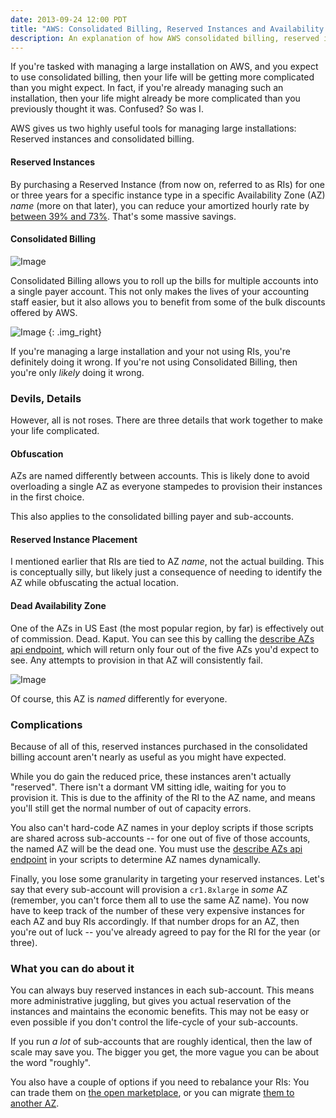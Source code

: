 ```yaml
---
date: 2013-09-24 12:00 PDT
title: "AWS: Consolidated Billing, Reserved Instances and Availability Zones"
description: An explanation of how AWS consolidated billing, reserved instances, and availability zones work together.
---
```


If you're tasked with managing a large installation on AWS, and you expect to use consolidated billing, then your life will be getting more complicated than you might expect.  In fact, if you're already managing such an installation, then your life might already be more complicated than you previously thought it was.  Confused?  So was I.

AWS gives us two highly useful tools for managing large installations: Reserved instances and consolidated billing.

#### Reserved Instances

By purchasing a Reserved Instance (from now on, referred to as RIs) for one or three years for a specific instance type in a specific Availability Zone (AZ) *name* (more on that later), you can reduce your amortized hourly rate by [between 39% and 73%](http://mikekhristo.com/ec2-ondemand-vs-reserved-instance-savings-calculator/).  That's some massive savings.

#### Consolidated Billing

![Image](consolidated_billing/source.png)

Consolidated Billing allows you to roll up the bills for multiple accounts into a single payer account.  This not only makes the lives of your accounting staff easier, but it also allows you to benefit from some of the bulk discounts offered by AWS.

![Image](az_mismatch/source.png)
{: .img_right}

If you're managing a large installation and your not using RIs, you're definitely doing it wrong.  If you're not using Consolidated Billing, then you're only *likely* doing it wrong.

### Devils, Details

However, all is not roses.  There are three details that work together to make your life complicated.

#### Obfuscation

AZs are named differently between accounts. This is likely done to avoid overloading a single AZ as everyone stampedes to provision their instances in the first choice.  

This also applies to the consolidated billing payer and sub-accounts.

#### Reserved Instance Placement

I mentioned earlier that RIs are tied to AZ *name*, not the actual building.  This is conceptually silly, but likely just a consequence of needing to identify the AZ while obfuscating the actual location.

#### Dead Availability Zone

One of the AZs in US East (the most popular region, by far) is effectively out of commission. Dead. Kaput. You can see this by calling the [describe AZs api endpoint](http://docs.aws.amazon.com/AWSEC2/latest/CommandLineReference/ApiReference-cmd-DescribeReservedInstancesOfferings.html), which will return only four out of the five AZs you'd expect to see.  Any attempts to provision in that AZ will consistently fail.  

![Image](azs/large.png)

Of course, this AZ is *named* differently for everyone.

### Complications

Because of all of this, reserved instances purchased in the consolidated billing account aren't nearly as useful as you might have expected.

While you do gain the reduced price, these instances aren't actually "reserved".  There isn't a dormant VM sitting idle, waiting for you to provision it.  This is due to the affinity of the RI to the AZ name, and means you'll still get the normal number of out of capacity errors.

You also can't hard-code AZ names in your deploy scripts if those scripts are shared across sub-accounts -- for one out of five of those accounts, the named AZ will be the dead one.  You must use the [describe AZs api endpoint](http://docs.aws.amazon.com/AWSEC2/latest/CommandLineReference/ApiReference-cmd-DescribeReservedInstancesOfferings.html) in your scripts to determine AZ names dynamically.

Finally, you lose some granularity in targeting your reserved instances.  Let's say that every sub-account will provision a `cr1.8xlarge` in *some* AZ (remember, you can't force them all to use the same AZ name).  You now have to keep track of the number of these very expensive instances for each AZ and buy RIs accordingly.  If that number drops for an AZ, then you're out of luck -- you've already agreed to pay for the RI for the year (or three).

### What you can do about it

You can always buy reserved instances in each sub-account.  This means more administrative juggling, but gives you actual reservation of the instances and maintains the economic benefits.  This may not be easy or even possible if you don't control the life-cycle of your sub-accounts. 

If you run *a lot* of sub-accounts that are roughly identical, then the law of scale may save you.  The bigger you get, the more vague you can be about the word "roughly".

You also have a couple of options if you need to rebalance your RIs:  You can trade them on [the open marketplace](http://aws.amazon.com/ec2/reserved-instances/marketplace/), or you can migrate [them to another AZ](http://aws.amazon.com/about-aws/whats-new/2013/09/11/amazon-ec2-now-offers-reserved-instance-modifications/).

